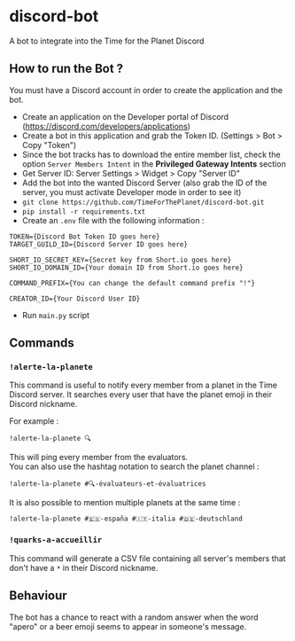 # discord-bot
A bot to integrate into the Time for the Planet Discord

## How to run the Bot ?

You must have a Discord account in order to create the application and the bot.

- Create an application on the Developer portal of Discord (https://discord.com/developers/applications)
- Create a bot in this application and grab the Token ID. (Settings > Bot > Copy "Token")
- Since the bot tracks has to download the entire member list, check the option `Server Members Intent` in the **Privileged Gateway Intents** section
- Get Server ID: Server Settings > Widget > Copy "Server ID"
- Add the bot into the wanted Discord Server (also grab the ID of the server, you must activate Developer mode in order to see it)
- `git clone https://github.com/TimeForThePlanet/discord-bot.git`
- `pip install -r requirements.txt`
- Create an `.env` file with the following information :

```
TOKEN={Discord Bot Token ID goes here}
TARGET_GUILD_ID={Discord Server ID goes here}

SHORT_IO_SECRET_KEY={Secret key from Short.io goes here}
SHORT_IO_DOMAIN_ID={Your domain ID from Short.io goes here}

COMMAND_PREFIX={You can change the default command prefix "!"}

CREATOR_ID={Your Discord User ID}
```

- Run `main.py` script

## Commands

### `!alerte-la-planete`

This command is useful to notify every member from a planet in the Time Discord server. It searches every user that have the planet emoji in their Discord nickname.

For example :

    !alerte-la-planete 🔍

This will ping every member from the evaluators.  
You can also use the hashtag notation to search the planet channel :

    !alerte-la-planete #🔍-évaluateurs-et-évaluatrices

It is also possible to mention multiple planets at the same time :

    !alerte-la-planete #🇪🇸-españa #🇮🇹-italia #🇩🇪-deutschland

### `!quarks-a-accueillir`

This command will generate a CSV file containing all server's members that don't have a `*` in their Discord nickname.

## Behaviour

The bot has a chance to react with a random answer when the word "apero" or a beer emoji seems to appear in someone's message.
